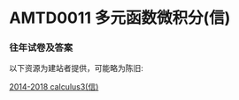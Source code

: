 
# AMTD0011 多元函数微积分(信)

### 往年试卷及答案

以下资源为建站者提供，可能略为陈旧:

[2014-2018 calculus3(信)](https://github.com/Emanual20/Emanual20.github.io/tree/main/resources/grade-1/AMTD0011/)